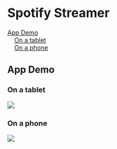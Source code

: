 # Spotify Streamer

[App Demo](#app-demo)<br>
&nbsp;&nbsp;&nbsp;&nbsp;[On a tablet](#tablet-demo)<br>
&nbsp;&nbsp;&nbsp;&nbsp;[On a phone](#phone-demo)<br>

## App Demo <a name="app-demo"></a>

### On a tablet <a name="tablet-demo"></a>
![](../../../Screenshots/blob/master/spotify-streamer-anim1.gif)

### On a phone <a name="phone-demo"></a>
![](../../../Screenshots/blob/master/spotify-streamer-anim2.gif)





